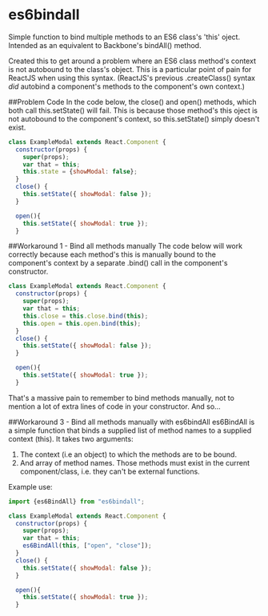 # es6bindall

Simple function to bind multiple methods to an ES6 class's 'this' oject. Intended as an equivalent to Backbone's bindAll() method.

Created this to get around a problem where an ES6 class method's context is not autobound to the class's object.  This is a particular point of pain for ReactJS when using this syntax.  (ReactJS's previous .createClass() syntax _did_ autobind a component's methods to the component's own context.)

##Problem Code
In the code below, the close() and open() methods, which both call this.setState() will fail.  This is because those method's this oject is not autobound to the component's context, so this.setState() simply doesn't exist.
```javascript
class ExampleModal extends React.Component {
  constructor(props) {
    super(props);
    var that = this;
    this.state = {showModal: false};
  }
  close() {
    this.setState({ showModal: false });
  }

  open(){
    this.setState({ showModal: true });
  }
  ```

##Workaround 1 - Bind all methods manually
The code below will work correctly because each method's this is manually bound to the component's context by a separate .bind() call in the component's constructor.

```javascript
class ExampleModal extends React.Component {
  constructor(props) {
    super(props);
    var that = this;
    this.close = this.close.bind(this);
    this.open = this.open.bind(this);
  }
  close() {
    this.setState({ showModal: false });
  }

  open(){
    this.setState({ showModal: true });
  }
  ```

That's a massive pain to remember to bind methods manually, not to mention a lot of extra lines of code in your constructor.  And so...


##Workaround 3 - Bind all methods manually with es6bindAll
es6BindAll is a simple function that binds a supplied list of method names to a supplied context (this).  It takes two arguments:
1. The context (i.e an object) to which the methods are to be bound.
2. And array of method names.  Those methods must exist in the current component/class, i.e. they can't be external functions.

Example use:
```javascript
import {es6BindAll} from "es6bindall";

class ExampleModal extends React.Component {
  constructor(props) {
    super(props);
    var that = this;
    es6BindAll(this, ["open", "close"]);
  }
  close() {
    this.setState({ showModal: false });
  }

  open(){
    this.setState({ showModal: true });
  }
  ```
  
